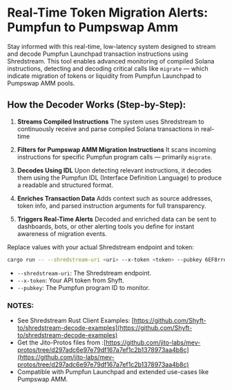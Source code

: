 # Real-Time Token Migration Alerts: Pumpfun  to Pumpswap Amm 

Stay informed with this real-time, low-latency system designed to stream and decode Pumpfun Launchpad transaction instructions using Shredstream. This tool enables advanced monitoring of compiled Solana instructions, detecting and decoding critical calls like `migrate` — which indicate migration of tokens or liquidity from Pumpfun Launchpad to Pumpswap AMM pools.

## How the Decoder Works (Step-by-Step):

1. **Streams Compiled Instructions**
    The system uses Shredstream to continuously receive and parse compiled Solana transactions in real-time
2. **Filters for Pumpswap AMM Migration Instructions**
   It scans incoming instructions for specific Pumpfun  program calls — primarily `migrate`.

3. **Decodes Using IDL**
   Upon detecting relevant instructions, it decodes them using the Pumpfun IDL (Interface Definition Language) to produce a readable and structured format.

4. **Enriches Transaction Data**
   Adds context such as source addresses, token info, and parsed instruction arguments for full transparency.

5. **Triggers Real-Time Alerts**
   Decoded and enriched data can be sent to dashboards, bots, or other alerting tools you define for instant awareness of migration events.


Replace values with your actual Shredstream endpoint and token:

   ```bash
   cargo run -- --shredstream-uri <uri> --x-token <token> --pubkey 6EF8rrecthR5Dkzon8Nwu78hRvfCKubJ14M5uBEwF6P
   ```

   * `--shredstream-uri`: The Shredstream endpoint.
   * `--x-token`: Your API token from Shyft.
   * `--pubkey`: The Pumpfun program ID to monitor.



### NOTES:
* See Shredstream Rust Client Examples: [https://github.com/Shyft-to/shredstream-decode-examples](https://github.com/Shyft-to/shredstream-decode-examples)
* Get the Jito-Protos files from :[https://github.com/jito-labs/mev-protos/tree/d297adc6e97e79df167a7ef1c2b1378973aa4b8c](https://github.com/jito-labs/mev-protos/tree/d297adc6e97e79df167a7ef1c2b1378973aa4b8c)
* Compatible with Pumpfun Launchpad and extended use-cases like Pumpswap AMM.

